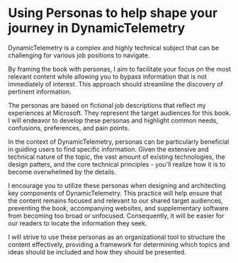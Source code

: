 # Using Personas to help shape your journey in DynamicTelemetry

DynamicTelemetry is a complex and highly technical subject that can be
challenging for various job positions to navigate.

By framing the book with personas, I aim to facilitate your focus on the
most relevant content while allowing you to bypass information that is
not immediately of interest. This approach should streamline the
discovery of pertinent information.

The personas are based on fictional job descriptions that reflect my
experiences at Microsoft. They represent the target audiences for this
book. I will endeavor to develop these personas and highlight common
needs, confusions, preferences, and pain points.

In the context of DynamicTelemetry, personas can be particularly
beneficial in guiding users to find specific information. Given the
extensive and technical nature of the topic, the vast amount of existing
technologies, the design patters, and the core technical principles -
you'll realize how it is to become overwhelmed by the details.

I encourage you to utilize these personas when designing and
architecting key components of DynamicTelemetry. This practice will
help ensure that the content remains focused and relevant to our shared
target audiences, preventing the book, accompanying websites, and
supplementary software from becoming too broad or unfocused.
Consequently, it will be easier for our readers to locate the
information they seek.

I will strive to use these personas as an organizational tool to
structure the content effectively, providing a framework for determining
which topics and ideas should be included and how they should be
presented.
